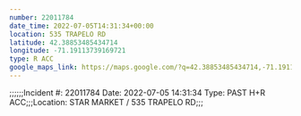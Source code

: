 ```yaml
---
number: 22011784
date_time: 2022-07-05T14:31:34+00:00
location: 535 TRAPELO RD
latitude: 42.38853485434714
longitude: -71.19113739169721
type: R ACC
google_maps_link: https://maps.google.com/?q=42.38853485434714,-71.19113739169721
---
```


;;;;;;Incident #: 22011784  Date: 2022-07-05 14:31:34   Type: PAST H+R ACC;;;Location: STAR MARKET / 535 TRAPELO RD;;;

